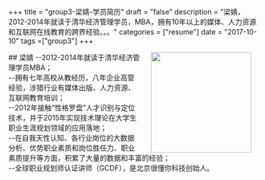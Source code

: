 +++
title = "group3-梁婧-学员简历"
draft = "false"
description = "梁婧，2012-2014年就读于清华经济管理学员，MBA，拥有10年以上的媒体、人力资源和互联网在线教育的跨界经验。。。"
categories = ["resume"]
date = "2017-10-10"
tags =["group3"]
+++

<img src="/post/group3/head_liangjing.png" width="200" align="right" hspace="20" vspace="0" />
## 梁婧
--2012-2014年就读于清华经济管理学员MBA；<br/>
--拥有七年高校从教经历，八年企业高管经验，涉猎行业有媒体出版、人力资源、互联网教育培训；<br/>
--2012年接触“性格罗盘”人才识别与定位技术，并于2015年实现技术理论在大学生职业生涯规划领域的应用落地；<br/>
--在自我天性认知、各行业岗位的大数据分析、优势职业素质和岗位胜任力、职业素质提升等方面，积累了大量的数据和丰富的经验；<br/>
--全球职业规划师认证讲师（GCDF），是北京很懂你科技创始人。<br/>
